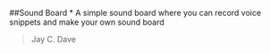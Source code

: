 ##Sound Board
	* A simple sound board where you can record voice snippets and make your own sound board
>Jay C. Dave
